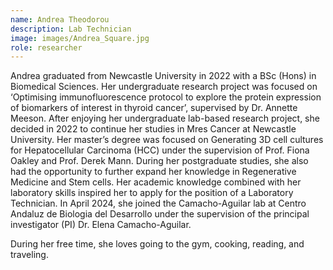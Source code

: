 ```yaml
---
name: Andrea Theodorou
description: Lab Technician
image: images/Andrea_Square.jpg
role: researcher
---
```


Andrea graduated from Newcastle University in 2022 with a BSc (Hons) in Biomedical Sciences. Her undergraduate research project was focused on ‘Optimising immunofluorescence protocol to explore the protein expression of biomarkers of interest in thyroid cancer’, supervised by Dr. Annette Meeson. After enjoying her undergraduate lab-based research project, she decided in 2022 to continue her studies in Mres Cancer at Newcastle University. Her master’s degree was focused on Generating 3D cell cultures for Hepatocellular Carcinoma (HCC) under the supervision of Prof. Fiona Oakley and Prof. Derek Mann. During her postgraduate studies, she also had the opportunity to further expand her knowledge in Regenerative Medicine and Stem cells. Her academic knowledge combined with her laboratory skills inspired her to apply for the position of a Laboratory Technician. In April 2024, she joined the Camacho-Aguilar lab at Centro Andaluz de Biologia del Desarrollo under the supervision of the principal investigator (PI) Dr. Elena Camacho-Aguilar. 

During her free time, she loves going to the gym, cooking, reading, and traveling.
